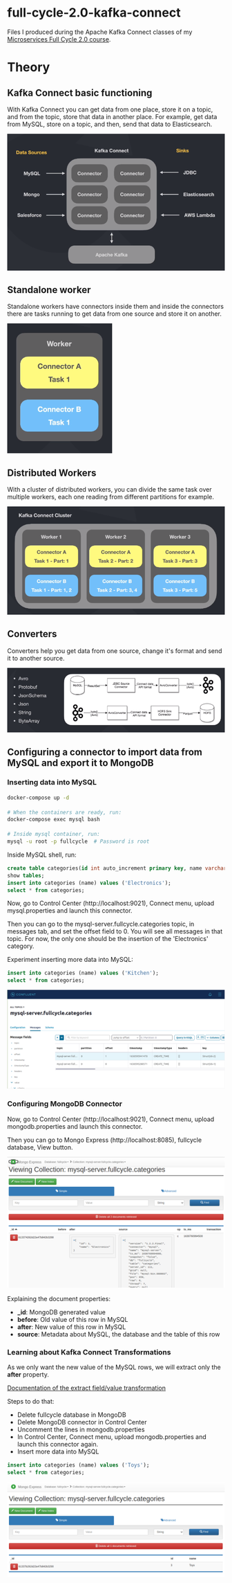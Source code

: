 # full-cycle-2.0-kafka-connect

Files I produced during the Apache Kafka Connect classes of my [Microservices Full Cycle 2.0 course](https://drive.google.com/file/d/1MdN-qK_8Pfg6YI3TSfSa5_2-FHmqGxEP/view?usp=sharing).

# Theory

## Kafka Connect basic functioning

With Kafka Connect you can get data from one place, store it on a topic, and from the topic, store that data in another place. For example, get data from MySQL, store on a topic, and then, send that data to Elasticsearch.

![Data Sources, Connectors, Sinks and Kafka](./images/kafka-connect-functioning.png)

## Standalone worker

Standalone workers have connectors inside them and inside the connectors there are tasks running to get data from one source and store it on another.

![](./images/kafka-connect-standalone-worker.png)

## Distributed Workers

With a cluster of distributed workers, you can divide the same task over multiple workers, each one reading from different partitions for example.

![](./images/kafka-connect-distributed-workers.png)

## Converters

Converters help you get data from one source, change it's format and send it to another source.

![MySQL -> ResultSet -> JDBC Connector -> API format -> AvroConverter -> byte array -> Kafka -> byte array -> AvroConverter -> API format -> HDFS Sink Connector -> HDFS](./images/kafka-connect-converters.png)

## Configuring a connector to import data from MySQL and export it to MongoDB

### Inserting data into MySQL

```sh
docker-compose up -d

# When the containers are ready, run:
docker-compose exec mysql bash

# Inside mysql container, run:
mysql -u root -p fullcycle  # Password is root
```

Inside MySQL shell, run:

```sql
create table categories(id int auto_increment primary key, name varchar(255));
show tables;
insert into categories (name) values ('Electronics');
select * from categories;
```

Now, go to Control Center (http://localhost:9021), Connect menu, upload mysql.properties and launch this connector.

Then you can go to the mysql-server.fullcycle.categories topic, in messages tab, and set the offset field to 0. You will see all messages in that topic. For now, the only one should be the insertion of the 'Electronics' category.

Experiment inserting more data into MySQL:

```sql
insert into categories (name) values ('Kitchen');
select * from categories;
```

![](./images/kafka-connect-mysql-topic.png)

### Configuring MongoDB Connector

Now, go to Control Center (http://localhost:9021), Connect menu, upload mongodb.properties and launch this connector.

Then you can go to Mongo Express (http://localhost:8085), fullcycle database, View button.

![Printscreen of the fullcycle database with a document with properties _id, before, after and source](./images/kafka-connect-mongo-express.png)

Explaining the document properties:

- **_id**: MongoDB generated value
- **before**: Old value of this row in MySQL
- **after**: New value of this row in MySQL
- **source**: Metadata about MySQL, the database and the table of this row

### Learning about Kafka Connect Transformations

As we only want the new value of the MySQL rows, we will extract only the **after** property.

[Documentation of the extract field/value transformation](https://docs.confluent.io/platform/current/connect/transforms/extractfield.html)

Steps to do that:

- Delete fullcycle database in MongoDB
- Delete MongoDB connector in Control Center
- Uncomment the lines in mongodb.properties
- In Control Center, Connect menu, upload mongodb.properties and launch this connector again.
- Insert more data into MySQL

```sql
insert into categories (name) values ('Toys');
select * from categories;
```

![Printscreen of the fullcycle database with a document with properties _id, id and name](./images/kafka-connect-mongo-express-extractfield.png)
